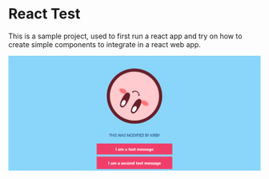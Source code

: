 # React Test

This is a sample project, used to first run a react app and try on how to create simple components to integrate in a react web app.

<p align="center">
<img src="React.png" width="800" title="Landing Page">
</p>


